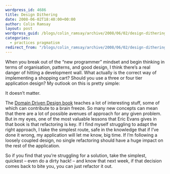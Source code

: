 ```yaml
---
wordpress_id: 4686
title: Design Dithering
date: 2008-06-02T18:40:00+00:00
author: Colin Ramsay
layout: post
wordpress_guid: /blogs/colin_ramsay/archive/2008/06/02/design-dithering.aspx
categories:
  - practices pragmatism
redirect_from: "/blogs/colin_ramsay/archive/2008/06/02/design-dithering.aspx/"
---
```

When you break out of the &#8220;new programmer&#8221; mindset and begin thinking in terms of organisation, patterns, and good design, I think there&#8217;s a real danger of hitting a development wall. What actually is the correct way of implementing a shopping cart? Should you use a three or four tier application design? My outlook on this is pretty simple:

It doesn&#8217;t matter.

The [Domain Driven Design book](http://www.domaindrivendesign.org/books/index.html#DDD) teaches a lot of interesting stuff, some of which can contribute to a brain freeze. So many new concepts can mean that there are a lot of possible avenues of approach for any given problem. But in my eyes, one of the most valuable lessons that Eric Evans gives in that book is that refactoring is key. If I find myself struggling to adapt the right approach, I take the simplest route, safe in the knowledge that if I&#8217;ve done it wrong, my application will let me know, big time. If I&#8217;m following a loosely coupled design, no single refactoring should have a huge impact on the rest of the application.

So if you find that you&#8217;re struggling for a solution, take the simplest, quickest &#8211; even do a dirty hack! &#8211; and know that next week, if that decision comes back to bite you, you can just refactor it out.